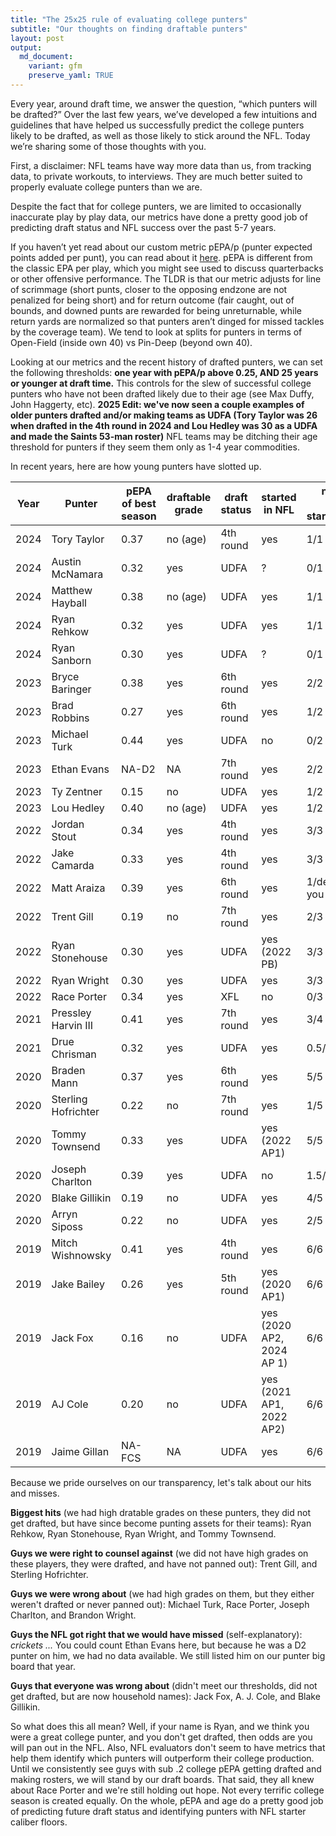```yaml
---
title: "The 25x25 rule of evaluating college punters"
subtitle: "Our thoughts on finding draftable punters"
layout: post
output:
  md_document:
    variant: gfm
    preserve_yaml: TRUE
---
```

Every year, around draft time, we answer the question, “which punters will be drafted?” Over the last few years, we’ve developed a few intuitions and guidelines that have helped us successfully predict the college punters likely to be drafted, as well as those likely to stick around the NFL. Today we’re sharing some of those thoughts with you.

First, a disclaimer: NFL teams have way more data than us, from tracking data, to private workouts, to interviews. They are much better suited to properly evaluate college punters than we are. 

Despite the fact that for college punters, we are limited to occasionally inaccurate play by play data, our metrics have done a pretty good job of predicting draft status and NFL success over the past 5-7 years.

If you haven’t yet read about our custom metric pEPA/p (punter expected points added per punt), you can read about it [here](https://puntalytics.github.io/metrics.html). pEPA is different from the classic EPA per play, which you might see used to discuss quarterbacks or other offensive performance. The TLDR is that our metric adjusts for line of scrimmage (short punts, closer to the opposing endzone are not penalized for being short) and for return outcome (fair caught, out of bounds, and downed punts are rewarded for being unreturnable, while return yards are normalized so that punters aren’t dinged for missed tackles by the coverage team). We tend to look at splits for punters in terms of Open-Field (inside own 40) vs Pin-Deep (beyond own 40).

Looking at our metrics and the recent history of drafted punters, we can set the following thresholds: **one year with pEPA/p above 0.25, AND 25 years or younger at draft time.** This controls for the slew of successful college punters who have not been drafted likely due to their age (see Max Duffy, John Haggerty, etc). **2025 Edit: we've now seen a couple examples of older punters drafted and/or making teams as UDFA (Tory Taylor was 26 when drafted in the 4th round in 2024 and Lou Hedley was 30 as a UDFA and made the Saints 53-man roster)** NFL teams may be ditching their age threshold for punters if they seem them only as 1-4 year commodities.

In recent years, here are how young punters have slotted up.

| Year | Punter              | pEPA of best season | draftable grade | draft status | started in NFL           | number of years started/possible |
|------|---------------------|---------------------|-----------------|--------------|--------------------------|--------------------------|
| 2024 | Tory Taylor         | 0.37                | no (age)        | 4th round    |yes                       |1/1
| 2024 | Austin McNamara     | 0.32                | yes             | UDFA         |?                         |0/1
| 2024 | Matthew Hayball     | 0.38                | no (age)        | UDFA         |yes                       |1/1
| 2024 | Ryan Rehkow         | 0.32                | yes             | UDFA         |yes                       |1/1
| 2024 | Ryan Sanborn        | 0.30                | yes             | UDFA         |?                         |0/1
| 2023 | Bryce Baringer      | 0.38                | yes             | 6th round    | yes                      |2/2
| 2023 | Brad Robbins        | 0.27                | yes             | 6th round    | yes                      |1/2
| 2023 | Michael Turk        | 0.44                | yes             | UDFA         | no                       |0/2
| 2023 | Ethan Evans         | NA-D2               | NA              | 7th round    | yes                      |2/2
| 2023 | Ty Zentner          | 0.15                | no              | UDFA         | yes                      |1/2
| 2023 | Lou Hedley          | 0.40                | no (age)        | UDFA         | yes                      |1/2
| 2022 | Jordan Stout        | 0.34                | yes             | 4th round    | yes                      |3/3
| 2022 | Jake Camarda        | 0.33                | yes             | 4th round    | yes                      |3/3
| 2022 | Matt Araiza         | 0.39                | yes             | 6th round    | yes                      |1/depends how you count
| 2022 | Trent Gill          | 0.19                | no              | 7th round    | yes                      |2/3
| 2022 | Ryan Stonehouse     | 0.30                | yes             | UDFA         | yes (2022 PB)            |3/3
| 2022 | Ryan Wright         | 0.30                | yes             | UDFA         | yes                      |3/3
| 2022 | Race Porter         | 0.34                | yes             | XFL          | no                       |0/3
| 2021 | Pressley Harvin III | 0.41                | yes             | 7th round    | yes                      |3/4
| 2021 | Drue Chrisman       | 0.32                | yes             | UDFA         | yes                      |0.5/4
| 2020 | Braden Mann         | 0.37                | yes             | 6th round    | yes                      |5/5
| 2020 | Sterling Hofrichter | 0.22                | no              | 7th round    | yes                      |1/5
| 2020 | Tommy Townsend      | 0.33                | yes             | UDFA         | yes (2022 AP1)           |5/5
| 2020 | Joseph Charlton     | 0.39                | yes             | UDFA         | no                       |1.5/5
| 2020 | Blake Gillikin      | 0.19                | no              | UDFA         | yes                      |4/5
| 2020 | Arryn Siposs        | 0.22                | no              | UDFA         | yes                      |2/5
| 2019 | Mitch Wishnowsky    | 0.41                | yes             | 4th round    | yes                      |6/6
| 2019 | Jake Bailey         | 0.26                | yes             | 5th round    | yes (2020 AP1)           |6/6
| 2019 | Jack Fox            | 0.16                | no              | UDFA         | yes (2020 AP2, 2024 AP 1)|6/6
| 2019 | AJ Cole             | 0.20                | no              | UDFA         | yes (2021 AP1, 2022 AP2) |6/6
| 2019 | Jaime Gillan        | NA-FCS              | NA              | UDFA         | yes                      |6/6

Because we pride ourselves on our transparency, let's talk about our hits and misses.  

**Biggest hits** (we had high dratable grades on these punters, they did not get drafted, but have since become punting assets for their teams): Ryan Rehkow, Ryan Stonehouse, Ryan Wright, and Tommy Townsend.   

**Guys we were right to counsel against** (we did not have high grades on these players, they were drafted, and have not panned out): Trent Gill, and Sterling Hofrichter.  

**Guys we were wrong about** (we had high grades on them, but they either weren't drafted or never panned out): Michael Turk, Race Porter, Joseph Charlton, and Brandon Wright.  

**Guys the NFL got right that we would have missed** (self-explanatory): *crickets ...* You could count Ethan Evans here, but because he was a D2 punter on him, we had no data available. We still listed him on our punter big board that year.  

**Guys that everyone was wrong about** (didn't meet our thresholds, did not get drafted, but are now household names): Jack Fox, A. J. Cole, and Blake Gillikin. 

So what does this all mean? Well, if your name is Ryan, and we think you were a great college punter, and you don't get drafted, then odds are you will pan out in the NFL. Also, NFL evaluators don't seem to have metrics that help them identify which punters will outperform their college production. Until we consistently see guys with sub .2 college pEPA getting drafted and making rosters, we will stand by our draft boards. That said, they all knew about Race Porter and we're still holding out hope. Not every terrific college season is created equally. On the whole, pEPA and age do a pretty good job of predicting future draft status and identifying punters with NFL starter caliber floors.

